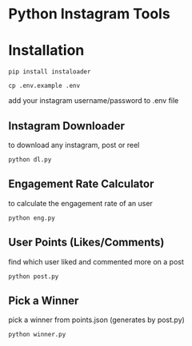 # Python Instagram Tools

# Installation
```
pip install instaloader

cp .env.example .env
```
add your instagram username/password to .env file

## Instagram Downloader
to download any instagram, post or reel
```
python dl.py
```

## Engagement Rate Calculator
to calculate the engagement rate of an user
```
python eng.py
```

## User Points (Likes/Comments)
find which user liked and commented more on a post
```
python post.py
```

## Pick a Winner
pick a winner from points.json (generates by post.py)
```
python winner.py
```